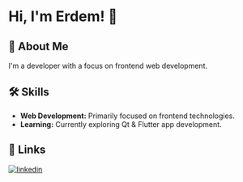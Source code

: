 # Hi, I'm Erdem! 👋

## 🚀 About Me
I'm a developer with a focus on frontend web development.

## 🛠 Skills
- **Web Development:** Primarily focused on frontend technologies.
- **Learning:** Currently exploring Qt & Flutter app development.

## 🔗 Links
[![linkedin](https://img.shields.io/badge/linkedin-0A66C2?style=for-the-badge&logo=linkedin&logoColor=white)](https://www.linkedin.com/in/erdemveziroglu/)



